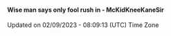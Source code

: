 #### Wise man says only fool rush in - McKidKneeKaneSir
Updated on 02/09/2023 - 08:09:13 (UTC) Time Zone
